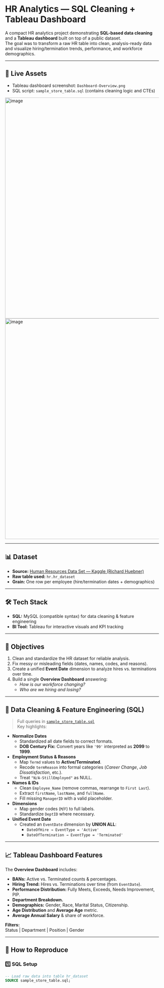 # HR Analytics — SQL Cleaning + Tableau Dashboard

A compact HR analytics project demonstrating **SQL-based data cleaning** and a **Tableau dashboard** built on top of a public dataset.  
The goal was to transform a raw HR table into clean, analysis-ready data and visualize hiring/termination trends, performance, and workforce demographics.

---

## 📂 Live Assets

- Tableau dashboard screenshot: `Dashboard-Overview.png`  
- SQL script: `sample_store_table.sql` (contains cleaning logic and CTEs)

<img width="902" height="723" alt="image" src="https://github.com/user-attachments/assets/0260c775-e24e-424e-95e9-5d0971926a65" />

<img width="925" height="722" alt="image" src="https://github.com/user-attachments/assets/ea67bce1-3269-4bf9-a13b-a284884a708e" />



---

## 📊 Dataset

- **Source:** [Human Resources Data Set — Kaggle (Richard Huebner)](https://www.kaggle.com/datasets/rhuebner/human-resources-data-set)  
- **Raw table used:** `hr.hr_dataset`
- **Grain:** One row per employee (hire/termination dates + demographics)

---

## 🛠 Tech Stack

- **SQL:** MySQL (compatible syntax) for data cleaning & feature engineering  
- **BI Tool:** Tableau for interactive visuals and KPI tracking

---

## 🎯 Objectives

1. Clean and standardize the HR dataset for reliable analysis.  
2. Fix messy or misleading fields (dates, names, codes, and reasons).  
3. Create a unified **Event Date** dimension to analyze hires vs. terminations over time.  
4. Build a single **Overview Dashboard** answering:
   - *How is our workforce changing?*
   - *Who are we hiring and losing?*

---

## 🧹 Data Cleaning & Feature Engineering (SQL)

> Full queries in [`sample_store_table.sql`](sample_store_table.sql)  
> Key highlights:

- **Normalize Dates**
  - Standardized all date fields to correct formats.
  - **DOB Century Fix:** Convert years like `'99'` interpreted as **2099** to **1999**.
- **Employment Status & Reasons**
  - Map `Termd` values to **Active/Terminated**.
  - Recode `termReason` into formal categories (*Career Change*, *Job Dissatisfaction*, etc.).
  - Treat `"N/A-StillEmployed"` as NULL.
- **Names & IDs**
  - Clean `Employee_Name` (remove commas, rearrange to `First Last`).
  - Extract `firstName`, `lastName`, and `fullName`.
  - Fill missing `ManagerID` with a valid placeholder.
- **Dimensions**
  - Map gender codes (`M`/`F`) to full labels.
  - Standardize `DeptID` where necessary.
- **Unified Event Date**
  - Created an `EventDate` dimension by **UNION ALL**:
    - `DateOfHire → EventType = 'Active'`
    - `DateOfTermination → EventType = 'Terminated'`

---

## 📈 Tableau Dashboard Features

The **Overview Dashboard** includes:
- **BANs:** Active vs. Terminated counts & percentages.
- **Hiring Trend:** Hires vs. Terminations over time (from `EventDate`).
- **Performance Distribution:** Fully Meets, Exceeds, Needs Improvement, PIP.
- **Department Breakdown.**
- **Demographics:** Gender, Race, Marital Status, Citizenship.
- **Age Distribution** and **Average Age** metric.
- **Average Annual Salary** & share of workforce.

**Filters:**  
Status | Department | Position | Gender

---

## 🚀 How to Reproduce

### 1️⃣ SQL Setup
```sql
-- Load raw data into table hr_dataset
SOURCE sample_store_table.sql;

